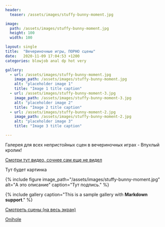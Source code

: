 ```yaml
---
header:
  teaser: /assets/images/stuffy-bunny-moment.jpg

image:
  path: /assets/images/stuffy-bunny-moment.jpg
  height: 100
  width: 100

layout: single
title:  "Вечериночные игры, ПОРНО сцены"
date:   2020-11-09 17:04:53 +1200
categories: blowjob anal dp hot very

gallery:
  - url: /assets/images/stuffy-bunny-moment.jpg
    image_path: /assets/images/stuffy-bunny-moment.jpg
    alt: "placeholder image 1"
    title: "Image 1 title caption"
  - url: /assets/images/stuffy-bunny-moment-3.jpg
    image_path: /assets/images/stuffy-bunny-moment-3.jpg
    alt: "placeholder image 2"
    title: "Image 2 title caption"
  - url: /assets/images/stuffy-bunny-moment-2.jpg
    image_path: /assets/images/stuffy-bunny-moment-2.jpg
    alt: "placeholder image 3"
    title: "Image 3 title caption"

---
```

Галерея для всех непристойных сцен в вечериночных играх - Впухлый кролик!

[Смотри тут видео, сочнее сам еще не видел](https://t.me/c/1176368763/73)

Тут будет картинка

{% include figure image_path="/assets/images/stuffy-bunny-moment.jpg" alt="А это описание" caption="Тут подпись." %}

{% include gallery caption="This is a sample gallery with **Markdown support**." %}


[Смотреть сцены (на весь экран)](https://uploads.ungrounded.net/alternate/1393000/1393224_alternate_87460_r1.zip/)


[Onihole](https://uploads.ungrounded.net/603000/603921_Rock_Candy_[Onihole].swf)
